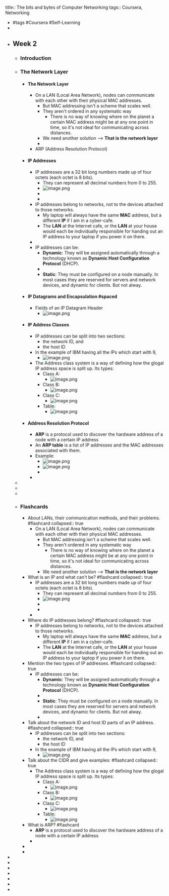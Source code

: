 title:: The bits and bytes of Computer Networking
tags:: Coursera, Networking

- #tags #Coursera #Self-Learning
-
- ## Week 2
	- ### Introduction
	- ### The Network Layer
		- #### The Network Layer
			- On a LAN (Local Area Network), nodes can communicate with each other with their physical MAC addresses.
				- But MAC addressing isn't a scheme that scales well.
				- They aren't ordered in any systematic way
					- There is no way of knowing where on the planet a certain MAC address might be at any one point in time, so it's not ideal for communicating across distances.
				- We need another solution --> **That is the network layer**
				-
			- ARP (Address Resolution Protocol)
		- #### IP Addresses
			- IP addresses are a 32 bit long numbers made up of four octets (each octet is 8 bits).
				- They can represent all decimal numbers from 0 to 255.
				- ![image.png](../assets/image_1662199229331_0.png)
				-
				-
			- IP addresses belong to networks, not to the devices attached to those networks.
				- My laptop will always have the same **MAC** address, but a different **IP** if I am in a cyber-cafe.
				- The **LAN** at the Internet cafe, or the **LAN** at your house would each be individually responsible for handing out an IP address to your laptop if you power it on there.
			-
			- IP addresses can be:
				- **Dynamic**: They will be assigned automatically through a technology known as **Dynamic Host Configuration Protocol** (DHCP).
				-
				- **Static**: They must be configured on a node manually. In most cases they are reserved for servers and network devices, and dynamic for clients. But not alway.
		- #### IP Datagrams and Encapsulation #spaced
			- Fields of an IP Datagram Header
				- ![image.png](../assets/image_1662200525261_0.png)
		- #### IP Address Classes
			- IP addresses can be split into two sections:
				- the network ID, and
				- the host ID
			- In the example of IBM having all the IPs which start with 9,
				- ![image.png](../assets/image_1662200766911_0.png)
			- The Address class system is a way of defining how the glogal IP address space is split up. Its types:
				- Class A:
					- ![image.png](../assets/image_1662200916058_0.png)
				- Class B:
					- ![image.png](../assets/image_1662200959197_0.png)
				- Class C:
					- ![image.png](../assets/image_1662201005683_0.png)
				- Table:
					- ![image.png](../assets/image_1662201401505_0.png)
		- #### Address Resolution Protocol
			- **ARP** is a protocol used to discover the hardware address of a node with a certain IP address
			- An **ARP table** is a list of IP addresses and the MAC addresses associated with them.
			- Example:
				- ![image.png](../assets/image_1662201635737_0.png)
				- ![image.png](../assets/image_1662201676119_0.png)
				-
			-
	-
	-
	-
	- ### Flashcards
		- About LANs, their communication methods, and their problems. #flashcard
		  collapsed:: true
			- On a LAN (Local Area Network), nodes can communicate with each other with their physical MAC addresses.
				- But MAC addressing isn't a scheme that scales well.
				- They aren't ordered in any systematic way
					- There is no way of knowing where on the planet a certain MAC address might be at any one point in time, so it's not ideal for communicating across distances.
				- We need another solution --> **That is the network layer**
		- What is an IP and what can't be? #flashcard
		  collapsed:: true
			- IP addresses are a 32 bit long numbers made up of four octets (each octet is 8 bits).
				- They can represent all decimal numbers from 0 to 255.
				- ![image.png](../assets/image_1662199229331_0.png)
				-
				-
			-
		- Where do IP addresses belong? #flashcard
		  collapsed:: true
			- IP addresses belong to networks, not to the devices attached to those networks.
				- My laptop will always have the same **MAC** address, but a different **IP** if I am in a cyber-cafe.
				- The **LAN** at the Internet cafe, or the **LAN** at your house would each be individually responsible for handing out an IP address to your laptop if you power it on there.
		- Mention the two types of IP addresses. #flashcard
		  collapsed:: true
			- IP addresses can be:
				- **Dynamic**: They will be assigned automatically through a technology known as **Dynamic Host Configuration Protocol** (DHCP).
				-
				- **Static**: They must be configured on a node manually. In most cases they are reserved for servers and network devices, and dynamic for clients. But not alway.
				-
		- Talk about the network ID and host ID parts of an IP address. #flashcard
		  collapsed:: true
			- IP addresses can be split into two sections:
				- the network ID, and
				- the host ID
			- In the example of IBM having all the IPs which start with 9,
				- ![image.png](../assets/image_1662200766911_0.png)
		- Talk about the CIDR and give examples: #flashcard
		  collapsed:: true
			- The Address class system is a way of defining how the glogal IP address space is split up. Its types:
				- Class A:
					- ![image.png](../assets/image_1662200916058_0.png)
				- Class B:
					- ![image.png](../assets/image_1662200959197_0.png)
				- Class C:
					- ![image.png](../assets/image_1662201005683_0.png)
				- Table:
					- ![image.png](../assets/image_1662201401505_0.png)
		- What is ARP? #flashcard
			- **ARP** is a protocol used to discover the hardware address of a node with a certain IP address
			-
		-
		-
-
-
-
-
-
-
-